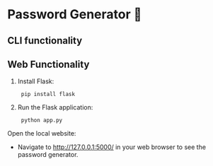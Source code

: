 # Password Generator 🔐

## CLI functionality


## Web Functionality
1. Install Flask:

        pip install flask

2. Run the Flask application:

        python app.py

Open the local website:
* Navigate to http://127.0.0.1:5000/ in your web browser to see the password generator.